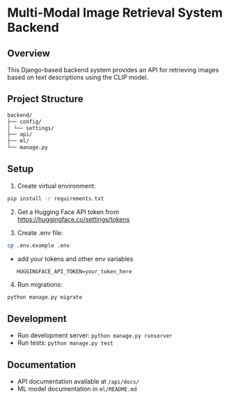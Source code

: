 # Multi-Modal Image Retrieval System Backend

## Overview

This Django-based backend system provides an API for retrieving images based on text descriptions using the CLIP model.

## Project Structure

```bash
backend/
├── config/
│ └── settings/
├── api/
├── ml/
└── manage.py
```

## Setup

1. Create virtual environment:

```bash
pip install -r requirements.txt
```

2. Get a Hugging Face API token from https://huggingface.co/settings/tokens

4. Create .env file:

```bash
cp .env.example .env
```

- add your tokens and other env variables

```env
   HUGGINGFACE_API_TOKEN=your_token_here
```

4. Run migrations:

```bash
python manage.py migrate
```

## Development

- Run development server: `python manage.py runserver`
- Run tests: `python manage.py test`

## Documentation

- API documentation available at `/api/docs/`
- ML model documentation in `ml/README.md`
